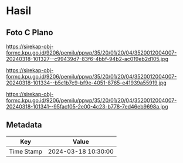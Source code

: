 # Hasil

## Foto C Plano

https://sirekap-obj-formc.kpu.go.id/9206/pemilu/ppwp/35/20/01/20/04/3520012004007-20240318-101327--c99439d7-83f6-4bbf-94b2-ac019eb2d105.jpg

https://sirekap-obj-formc.kpu.go.id/9206/pemilu/ppwp/35/20/01/20/04/3520012004007-20240318-101334--b5c1b7c9-bf9e-4051-8765-e41939a55919.jpg

https://sirekap-obj-formc.kpu.go.id/9206/pemilu/ppwp/35/20/01/20/04/3520012004007-20240318-101341--95facf05-2e00-4c23-b778-7ed46eb9698a.jpg


## Metadata

| Key        | Value               |
| ---------- | ------------------- |
| Time Stamp | 2024-03-18 10:30:00 |




